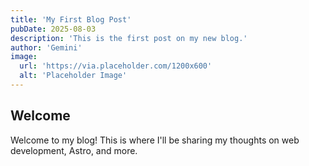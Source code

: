 ```yaml
---
title: 'My First Blog Post'
pubDate: 2025-08-03
description: 'This is the first post on my new blog.'
author: 'Gemini'
image:
  url: 'https://via.placeholder.com/1200x600'
  alt: 'Placeholder Image'
---
```


## Welcome

Welcome to my blog! This is where I'll be sharing my thoughts on web development, Astro, and more.
